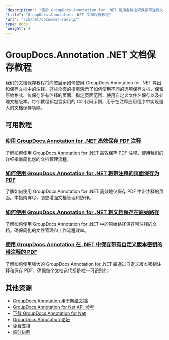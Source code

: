 ```yaml
---
"description": "使用 GroupDocs.Annotation for .NET 使用各种选项保存带注释文档的完整教程。"
"title": "GroupDocs.Annotation .NET 文档保存教程"
"url": "/zh/net/document-saving/"
type: docs
"weight": 4
---
```


# GroupDocs.Annotation .NET 文档保存教程

我们的文档保存教程将向您展示如何使用 GroupDocs.Annotation for .NET 导出和保存文档中的注释。这些全面的指南演示了如何使用不同的选项保存文档、保留原始格式、仅保存带有注释的页面、指定页面范围、使用自定义文件名保存以及处理文档版本。每个教程都包含实用的 C# 代码示例，用于在注释应用程序中实现强大的文档保存功能。

## 可用教程

### [使用 GroupDocs.Annotation for .NET 高效保存 PDF 注释](./save-pdf-annotations-groupdocs-dotnet/)
了解如何使用 GroupDocs.Annotation for .NET 高效保存 PDF 注释。使用我们的详细指南简化您的文档管理流程。

### [如何使用 GroupDocs.Annotation for .NET 将带注释的页面保存为 PDF](./mastering-groupdocs-annotation-save-annotated-pdf-pages/)
了解如何使用 GroupDocs.Annotation for .NET 高效地仅保存 PDF 中带注释的页面。本指南详尽，助您增强文档管理和协作。

### [如何使用 GroupDocs.Annotation for .NET 将文档保存在原始路径](./save-document-same-path-groupdocs-annotation-net/)
了解如何使用 GroupDocs.Annotation for .NET 中的原始路径保存带注释的文档，确保简化的文件管理和工作流程效率。

### [使用 GroupDocs.Annotation 在 .NET 中保存带有自定义版本密钥的带注释的 PDF](./annotate-pdf-custom-version-key-groupdocs-net/)
了解如何使用强大的 GroupDocs.Annotation for .NET 库通过自定义版本密钥注释和保存 PDF，确保每个文档迭代都是唯一可识别的。

## 其他资源

- [GroupDocs.Annotation 用于网络文档](https://docs.groupdocs.com/annotation/net/)
- [GroupDocs.Annotation for Net API 参考](https://reference.groupdocs.com/annotation/net/)
- [下载 GroupDocs.Annotation for Net](https://releases.groupdocs.com/annotation/net/)
- [GroupDocs.Annotation 论坛](https://forum.groupdocs.com/c/annotation)
- [免费支持](https://forum.groupdocs.com/)
- [临时执照](https://purchase.groupdocs.com/temporary-license/)